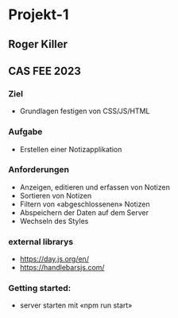 # Projekt-1

## Roger Killer

## CAS FEE 2023

### Ziel

- Grundlagen festigen von CSS/JS/HTML

### Aufgabe

- Erstellen einer Notizapplikation

### Anforderungen

- Anzeigen, editieren und erfassen von Notizen
- Sortieren von Notizen
- Filtern von «abgeschlossenen» Notizen
- Abspeichern der Daten auf dem Server
- Wechseln des Styles

### external librarys

- https://day.js.org/en/
- https://handlebarsjs.com/

### Getting started:

- server starten mit «npm run start»
